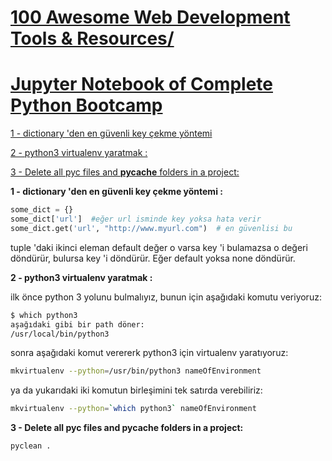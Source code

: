 # [100 Awesome Web Development Tools & Resources/](http://www.edumobile.org/web-development/100-awesome-web-development-tools-and-resources/)


# [Jupyter Notebook of Complete Python Bootcamp](http://nbviewer.jupyter.org/github/jmportilla/Complete-Python-Bootcamp/tree/master/)

[1 - dictionary 'den en güvenli key çekme yöntemi](#1)

[2 - python3 virtualenv yaratmak :](#2)

[3 - Delete all pyc files and __pycache__ folders in a project:](#3)


**<a name='1'></a>1 - dictionary 'den en güvenli key çekme yöntemi :**

```python
some_dict = {}
some_dict['url']  #eğer url isminde key yoksa hata verir 
some_dict.get('url', "http://www.myurl.com")  # en güvenlisi bu
```

tuple 'daki ikinci eleman default değer o varsa key 'i bulamazsa
o değeri döndürür, bulursa key 'i döndürür. Eğer default yoksa
none döndürür.

**<a name='2'></a>2 - python3 virtualenv yaratmak :**

ilk önce python 3 yolunu bulmalıyız, bunun için aşağıdaki komutu veriyoruz:

```sh
$ which python3
aşağıdaki gibi bir path döner:
/usr/local/bin/python3
```

sonra aşağıdaki komut verererk python3 için virtualenv yaratıyoruz:

```sh
mkvirtualenv --python=/usr/bin/python3 nameOfEnvironment
```

ya da yukarıdaki iki komutun birleşimini tek satırda verebiliriz:

```sh
mkvirtualenv --python=`which python3` nameOfEnvironment
```


**<a name='3'></a>3 - Delete all pyc files and __pycache__ folders in a project:**

```sh
pyclean .
```
 